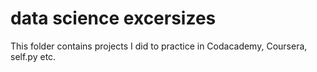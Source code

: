 # data science excersizes
This folder contains projects I did to practice in Codacademy, Coursera, self.py etc.
